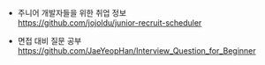 * 주니어 개발자들을 위한 취업 정보   
https://github.com/jojoldu/junior-recruit-scheduler

* 면접 대비 질문 공부   
https://github.com/JaeYeopHan/Interview_Question_for_Beginner
